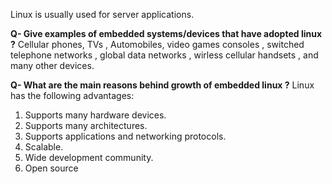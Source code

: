 Linux is usually used for server applications.

**Q- Give examples of embedded systems/devices that have adopted linux ?**
Cellular phones, TVs , Automobiles, video games consoles , switched telephone networks , global data networks , wirless cellular handsets , and many other devices.

**Q- What are the main reasons behind growth of embedded linux ?**
Linux has the following advantages:
1. Supports many hardware devices.
2. Supports many architectures.
3. Supports applications and networking protocols.
4. Scalable.
5. Wide development community.
6. Open source